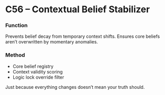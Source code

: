# C56 – Contextual Belief Stabilizer

### Function

Prevents belief decay from temporary context shifts. Ensures core beliefs aren’t overwritten by momentary anomalies.

### Method

- Core belief registry  
- Context validity scoring  
- Logic lock override filter

Just because everything changes doesn’t mean your truth should.
